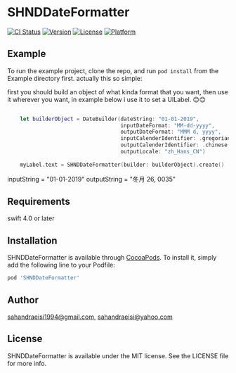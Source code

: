 # SHNDDateFormatter

[![CI Status](https://img.shields.io/travis/sahandraeisi1994@gmail.com/SHNDDateFormatter.svg?style=flat)](https://travis-ci.org/sahandraeisi1994@gmail.com/SHNDDateFormatter)
[![Version](https://img.shields.io/cocoapods/v/SHNDDateFormatter.svg?style=flat)](https://cocoapods.org/pods/SHNDDateFormatter)
[![License](https://img.shields.io/cocoapods/l/SHNDDateFormatter.svg?style=flat)](https://cocoapods.org/pods/SHNDDateFormatter)
[![Platform](https://img.shields.io/cocoapods/p/SHNDDateFormatter.svg?style=flat)](https://cocoapods.org/pods/SHNDDateFormatter)

## Example

To run the example project, clone the repo, and run `pod install` from the Example directory first.
actually this so simple:

first you should build an object of what kinda format that you want, then use it wherever you want,
in example below i use it to set a UILabel. 😊😊

```Swift
    
    let builderObject = DateBuilder(dateString: "01-01-2019",
                                    inputDateFormat: "MM-dd-yyyy",
                                    outputDateFormat: "MMM d, yyyy",
                                    inputCalenderIdentifier: .gregorian,
                                    outputCalenderIdentifier: .chinese,
                                    outputLocale: "zh_Hans_CN")
    
    myLabel.text = SHNDDateFormatter(builder: builderObject).create()
```

inputString = "01-01-2019"                       outputString = "冬月 26, 0035"




## Requirements
swift 4.0 or later
## Installation

SHNDDateFormatter is available through [CocoaPods](https://cocoapods.org). To install
it, simply add the following line to your Podfile:

```ruby
pod 'SHNDDateFormatter'
```

## Author

sahandraeisi1994@gmail.com, sahandraeisi@yahoo.com

## License

SHNDDateFormatter is available under the MIT license. See the LICENSE file for more info.
